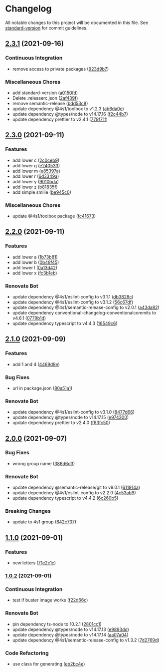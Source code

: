 # Changelog

All notable changes to this project will be documented in this file. See [standard-version](https://github.com/conventional-changelog/standard-version) for commit guidelines.

## [2.3.1](https://gitlab.com/4s1/playground/some-library/compare/v2.3.0...v2.3.1) (2021-09-16)

### Continuous Integration

- remove access to private packages ([923d9b7](https://gitlab.com/4s1/playground/some-library/commit/923d9b72905552ec8b7d78c0f15ee671f2f9fe3e))

### Miscellaneous Chores

- add standard-version ([a0150fd](https://gitlab.com/4s1/playground/some-library/commit/a0150fde543a49ff553b48165540518737f006fa))
- Delete .releaserc.json ([2af439f](https://gitlab.com/4s1/playground/some-library/commit/2af439fc14bb5772df9b58ca62a74c3567d0316d))
- remove semantic-release ([bdd53c8](https://gitlab.com/4s1/playground/some-library/commit/bdd53c88479546bfa889487aa67b285f64f6d22a))
- update dependency @4s1/toolbox to v1.2.3 ([ab6da0e](https://gitlab.com/4s1/playground/some-library/commit/ab6da0ec9945667249a70276f46abf756f37704f))
- update dependency @types/node to v14.17.16 ([f2c44b7](https://gitlab.com/4s1/playground/some-library/commit/f2c44b782c8a1c7df523d241050791e2d5249ed5))
- update dependency prettier to v2.4.1 ([779f71f](https://gitlab.com/4s1/playground/some-library/commit/779f71f0c0e93b99257209722bf6e43f7556c9e8))

## [2.3.0](https://gitlab.com/4s1/avatar-generator/compare/v2.2.0...v2.3.0) (2021-09-11)

### Features

- add lower c ([2c0ceb9](https://gitlab.com/4s1/avatar-generator/commit/2c0ceb9b0123e775d83751e2d41ac70592b84112))
- add lower g ([e240533](https://gitlab.com/4s1/avatar-generator/commit/e2405331d6b0191d5fa529dc6404b5c526026926))
- add lower m ([e85397a](https://gitlab.com/4s1/avatar-generator/commit/e85397a592301a4b9ae87529f18de9faba047221))
- add lower r ([6d3349a](https://gitlab.com/4s1/avatar-generator/commit/6d3349ae1e315a1553c6200864e076d6ecc716f8))
- add lower y ([9010bda](https://gitlab.com/4s1/avatar-generator/commit/9010bdafbbe78bd0963619e5922f4d400765649a))
- add lower z ([b81835f](https://gitlab.com/4s1/avatar-generator/commit/b81835f6d49bc4e27b31ff19c4f61c4af691d115))
- add simple smilie ([be945c0](https://gitlab.com/4s1/avatar-generator/commit/be945c052c6775dc06313215c96b8dbac08062ae))

### Miscellaneous Chores

- update @4s1/toolbox package ([fc41673](https://gitlab.com/4s1/avatar-generator/commit/fc4167383352d2377dd1c34c0d524bac53af9cf0))

## [2.2.0](https://gitlab.com/4s1/avatar-generator/compare/v2.1.0...v2.2.0) (2021-09-11)

### Features

- add lower a ([1b73b81](https://gitlab.com/4s1/avatar-generator/commit/1b73b8131691243bf9afcc4208254e9c34f7058f))
- add lower b ([0b48f45](https://gitlab.com/4s1/avatar-generator/commit/0b48f454a1084e96f02d8d61f3fcbf4220771e96))
- add lower l ([0a13d42](https://gitlab.com/4s1/avatar-generator/commit/0a13d424d336b10c75211b77ece95a24aa2c8829))
- add lower x ([fc3b1eb](https://gitlab.com/4s1/avatar-generator/commit/fc3b1eb3ea6d830ec526d5b5dd8fa814c572d8dd))

### Renovate Bot

- update dependency @4s1/eslint-config to v3.1.1 ([db3828c](https://gitlab.com/4s1/avatar-generator/commit/db3828caae7fff004918ae5f534ec9667f61b572))
- update dependency @4s1/eslint-config to v3.1.2 ([56c67df](https://gitlab.com/4s1/avatar-generator/commit/56c67dfa0c8d93b0ea121515d126985b3698402e))
- update dependency @4s1/semantic-release-config to v2.0.1 ([a43da82](https://gitlab.com/4s1/avatar-generator/commit/a43da82986bca1ae116d2f011c9b8c1f29a63191))
- update dependency conventional-changelog-conventionalcommits to v4.6.1 ([0779b1d](https://gitlab.com/4s1/avatar-generator/commit/0779b1dbad05afedf9cb4f2318bd936c644f3cde))
- update dependency typescript to v4.4.3 ([16549c6](https://gitlab.com/4s1/avatar-generator/commit/16549c68cebc08be7b43370c36513e46c74fbc73))

## [2.1.0](https://gitlab.com/4s1/avatar-generator/compare/v2.0.0...v2.1.0) (2021-09-09)

### Features

- add 1 and 4 ([4469d8e](https://gitlab.com/4s1/avatar-generator/commit/4469d8e42b53961ed8aab9a5116d6edfa142403a))

### Bug Fixes

- url in package.json ([80a51a1](https://gitlab.com/4s1/avatar-generator/commit/80a51a1b6e6e42dc3c82bf2479d03a4d366f239c))

### Renovate Bot

- update dependency @4s1/eslint-config to v3.1.0 ([8477d66](https://gitlab.com/4s1/avatar-generator/commit/8477d661bf15938564e36e5876198d0246415aba))
- update dependency @types/node to v14.17.15 ([e974300](https://gitlab.com/4s1/avatar-generator/commit/e974300da759a0023ee8408824cda699d1bb0343))
- update dependency prettier to v2.4.0 ([f63fc50](https://gitlab.com/4s1/avatar-generator/commit/f63fc508b8523ea5d9b2b0418e1f7bd36765c827))

## [2.0.0](https://gitlab.com/4s1/avatar-generator/compare/v1.1.0...v2.0.0) (2021-09-07)

### Bug Fixes

- wrong group name ([386d6d3](https://gitlab.com/4s1/avatar-generator/commit/386d6d3b2e82953685349af91c299923bc661c3a))

### Renovate Bot

- update dependency @semantic-release/git to v9.0.1 ([611914a](https://gitlab.com/4s1/avatar-generator/commit/611914a9d8a4d8cf7dc9303f5457c6d12f7bba1f))
- update dependency @4s1/eslint-config to v2.2.0 ([4c53ab9](https://gitlab.com/4s1/avatar-generator/commit/4c53ab95ee839cea665977305fac45950888238e))
- update dependency typescript to v4.4.2 ([6c260b5](https://gitlab.com/4s1/avatar-generator/commit/6c260b56364b4209544f76c7317f946991246574))

### Breaking Changes

- update to 4s1 group ([642c707](https://gitlab.com/4s1/avatar-generator/commit/642c70705df38347b428430bdea261231232dcb0))

## [1.1.0](https://gitlab.com/4s1/avatar-generator/compare/v1.0.2...v1.1.0) (2021-09-01)

### Features

- new letters ([71e2c1c](https://gitlab.com/4s1/avatar-generator/commit/71e2c1ca38cb8b554f56dd8d6470dd356c9e9289))

### [1.0.2](https://gitlab.com/4s1/avatar-generator/compare/v1.0.1...v1.0.2) (2021-09-01)

### Continuous Integration

- test if buster image works ([f22d66c](https://gitlab.com/4s1/avatar-generator/commit/f22d66caf65f316c029ff3826408865c2fabbae4))

### Renovate Bot

- pin dependency ts-node to 10.2.1 ([2801cc1](https://gitlab.com/4s1/avatar-generator/commit/2801cc188c1c5daf33106276f2a1924a50ddd484))
- update dependency @types/node to v14.17.13 ([e9893dd](https://gitlab.com/4s1/avatar-generator/commit/e9893dd3565a9dba039230ee5126cf7ddcb1a821))
- update dependency @types/node to v14.17.14 ([aa07a04](https://gitlab.com/4s1/avatar-generator/commit/aa07a04892e06c29002d050a696cf064982290f4))
- update dependency @4s1/semantic-release-config to v1.3.2 ([7d2769d](https://gitlab.com/4s1/avatar-generator/commit/7d2769d33d8d04617f96b41f93f345487fa2560a))

### Code Refactoring

- use class for generating ([eb2bc4e](https://gitlab.com/4s1/avatar-generator/commit/eb2bc4e7f57dac6db080b257906bd6721bee07fd))
